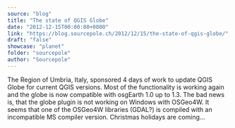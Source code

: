 ```yaml
---
source: "blog"
title: "The state of QGIS Globe"
date: "2012-12-15T00:00:00+0000"
link: "https://blog.sourcepole.ch/2012/12/15/the-state-of-qgis-globe/"
draft: "false"
showcase: "planet"
folder: "sourcepole"
author: "Sourcepole"
---
```


The Region of Umbria, Italy, sponsored 4 days of work to update QGIS Globe for current QGIS versions. Most of the functionality is working again and the globe is now compatible with osgEarth 1.0 up to 1.3. The bad news is, that the globe plugin is not working on Windows with OSGeo4W. It seems that one of the OSGeo4W libraries (GDAL?) is compiled with an incompatible MS compiler version. Christmas holidays are coming&hellip;

